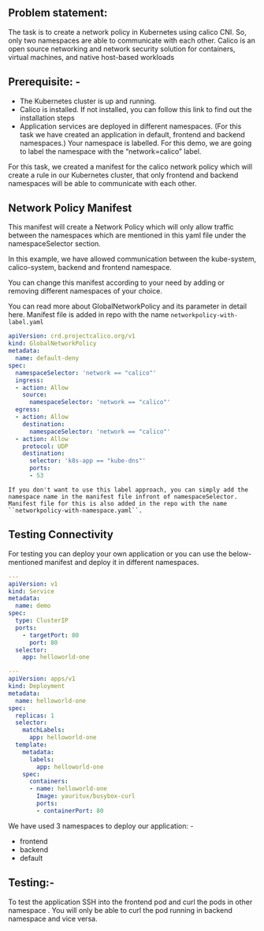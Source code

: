 ## Problem statement:
The task is to create a network policy in Kubernetes using calico CNI. So, only two namespaces are able to communicate with each other. Calico is an open source networking and network security solution for containers, virtual machines, and native host-based workloads

## Prerequisite: -
- The Kubernetes cluster is up and running.
- Calico is installed. If not installed, you can follow this link to find out the installation steps
- Application services are deployed in different namespaces. (For this task we have created an application in default, frontend and backend namespaces.)
Your namespace is labelled. For this demo, we are going to label the namespace with the “network=calico” label.

For this task, we created a manifest for the calico network policy which will create a rule in our Kubernetes cluster, that only frontend and backend namespaces will be able to communicate with each other. 

## Network Policy Manifest 
This manifest will create a Network Policy which will only allow traffic between the namespaces which are mentioned in this yaml file under the namespaceSelector section.

In this example, we have allowed communication between the kube-system, calico-system, backend and frontend namespace.

You can change this manifest according to your need by adding or removing different namespaces of your choice.

You can read more about GlobalNetworkPolicy and its parameter in detail here. Manifest file is added in repo with the name `networkpolicy-with-label.yaml`

```yaml
apiVersion: crd.projectcalico.org/v1
kind: GlobalNetworkPolicy
metadata:
  name: default-deny
spec:
  namespaceSelector: 'network == "calico"'
  ingress:
  - action: Allow
    source:
      namespaceSelector: 'network == "calico"'
  egress:
  - action: Allow
    destination:
      namespaceSelector: 'network == "calico"'
  - action: Allow
    protocol: UDP
    destination:
      selector: 'k8s-app == "kube-dns"'
      ports:
      - 53
```
` If you don't want to use this label approach, you can simply add the namespace name in the manifest file infront of namespaceSelector. Manifest file for this is also added in the repo with the name ``networkpolicy-with-namespace.yaml``. `  

## Testing Connectivity
For testing you can deploy your own application or you can use the below-mentioned manifest and deploy it in different namespaces.
```yaml
---
apiVersion: v1
kind: Service
metadata:
  name: demo
spec:
  type: ClusterIP
  ports:
    - targetPort: 80
      port: 80
  selector:
    app: helloworld-one

---
apiVersion: apps/v1
kind: Deployment
metadata:
  name: helloworld-one
spec:
  replicas: 1
  selector:
    matchLabels:
      app: helloworld-one
  template:
    metadata:
      labels:
        app: helloworld-one
    spec:
      containers:
      - name: helloworld-one
        Image: yauritux/busybox-curl
        ports:
        - containerPort: 80
```

We have used 3 namespaces to deploy our application: -
- frontend
- backend
- default

## Testing:-
To test the application SSH into the frontend pod and curl the pods in other namespace . You will only be able to curl the pod running in backend namespace and vice versa.
